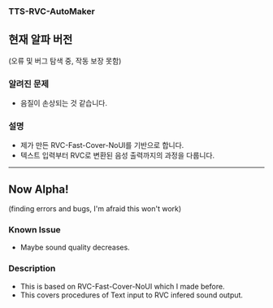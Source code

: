 ### **TTS-RVC-AutoMaker**

## 현재 알파 버전
(오류 및 버그 탐색 중, 작동 보장 못함)

### 알려진 문제
- 음질이 손상되는 것 같습니다.

### 설명
- 제가 만든 RVC-Fast-Cover-NoUI를 기반으로 합니다.
- 텍스트 입력부터 RVC로 변환된 음성 출력까지의 과정을 다룹니다.

---
## Now Alpha!
(finding errors and bugs, I'm afraid this won't work)

### Known Issue
- Maybe sound quality decreases.

### Description
- This is based on RVC-Fast-Cover-NoUI which I made before.
- This covers procedures of Text input to RVC infered sound output.
